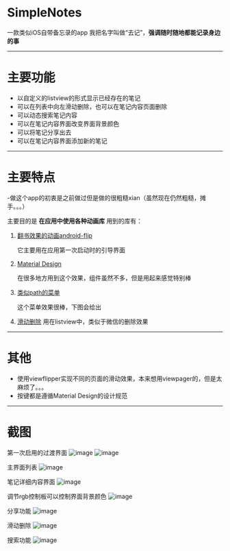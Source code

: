 # SimpleNotes
一款类似iOS自带备忘录的app
我把名字叫做“去记”，**强调随时随地都能记录身边的事**
___
主要功能
===
- 以自定义的listview的形式显示已经存在的笔记
- 可以在列表中向左滑动删除，也可以在笔记内容页面删除
- 可以动态搜索笔记内容
- 可以在笔记内容界面改变界面背景颜色
- 可以将笔记分享出去
- 可以在笔记内容界面添加新的笔记
___
主要特点
===
-做这个app的初衷是之前做过但是做的很粗糙xian（虽然现在仍然粗糙，摊手。。。）

主要目的是 **在应用中使用各种动画库**
用到的库有：

1. [翻书效果的动画android-flip](https://github.com/openaphid/android-flip)

    它主要用在应用第一次启动时的引导界面
    
2. [Material Design](https://github.com/MichiganLabs/MaterialDesignLibrary)

    在很多地方用到这个效果，组件虽然不多，但是用起来感觉特别棒
    
3. [类似path的菜单](https://github.com/siyamed/android-satellite-menu)

    这个菜单效果很棒，下图会给出
4. [滑动删除](https://github.com/yydcdut/SlideAndDragListView)
  用在listview中，类似于微信的删除效果
  
___
其他
===
- 使用viewflipper实现不同的页面的滑动效果，本来想用viewpager的，但是太麻烦了。。。
- 按键都是遵循Material Design的设计规范

___
截图
===
第一次启用的过渡界面
![image](https://github.com/tanyanghzsd/SimpleNotes/tree/master/raw/1.png)
![image](https://github.com/tanyanghzsd/SimpleNotes/tree/master/raw/5.png)

主界面列表
![image](https://github.com/tanyanghzsd/SimpleNotes/tree/master/raw/11.png)

笔记详细内容界面
![image](https://github.com/tanyanghzsd/SimpleNotes/tree/master/raw/6.png)

调节rgb控制板可以控制界面背景颜色
![image](https://github.com/tanyanghzsd/SimpleNotes/tree/master/raw/7.png)

分享功能
![image](https://github.com/tanyanghzsd/SimpleNotes/tree/master/raw/8.png)

滑动删除
![image](https://github.com/tanyanghzsd/SimpleNotes/tree/master/raw/9.png)

搜索功能
![image](https://github.com/tanyanghzsd/SimpleNotes/tree/master/raw/10.png)
